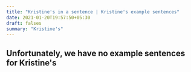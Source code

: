 ```yaml
---
title: "Kristine's in a sentence | Kristine's example sentences"
date: 2021-01-20T19:57:50+05:30
draft: falses
summary: "Kristine's"
---
```

## Unfortunately, we have no example sentences for Kristine's                 
